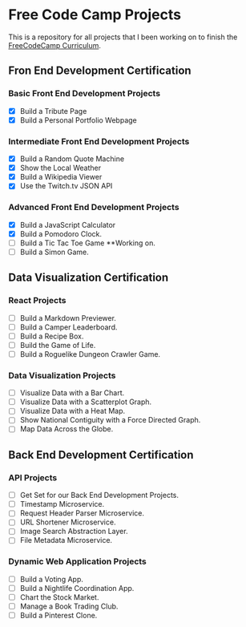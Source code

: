 # Free Code Camp Projects

This is a repository for all projects that I been working on to finish the [FreeCodeCamp Curriculum](https://www.freecodecamp.com).

## Fron End Development Certification

### Basic Front End Development Projects

- [x] Build a Tribute Page
- [x] Build a Personal Portfolio Webpage

### Intermediate Front End Development Projects

- [x] Build a Random Quote Machine
- [x] Show the Local Weather
- [x] Build a Wikipedia Viewer
- [x] Use the Twitch.tv JSON API

### Advanced Front End Development Projects

- [x]  Build a JavaScript Calculator
- [x]  Build a Pomodoro Clock.
- [ ]  Build a Tic Tac Toe Game **Working on.
- [ ]  Build a Simon Game.

## Data Visualization Certification

### React Projects


- [ ]  Build a Markdown Previewer.
- [ ]  Build a Camper Leaderboard.
- [ ]  Build a Recipe Box.
- [ ]  Build the Game of Life.
- [ ]  Build a Roguelike Dungeon Crawler Game.

### Data Visualization Projects

- [ ]  Visualize Data with a Bar Chart.
- [ ]  Visualize Data with a Scatterplot Graph.
- [ ]  Visualize Data with a Heat Map.
- [ ]  Show National Contiguity with a Force Directed Graph.
- [ ]  Map Data Across the Globe.

## Back End Development Certification

### API Projects

- [ ]  Get Set for our Back End Development Projects.
- [ ]  Timestamp Microservice.
- [ ]  Request Header Parser Microservice.
- [ ]  URL Shortener Microservice.
- [ ]  Image Search Abstraction Layer.
- [ ]  File Metadata Microservice.

### Dynamic Web Application Projects

- [ ]  Build a Voting App.
- [ ]  Build a Nightlife Coordination App.
- [ ]  Chart the Stock Market.
- [ ]  Manage a Book Trading Club.
- [ ]  Build a Pinterest Clone.
